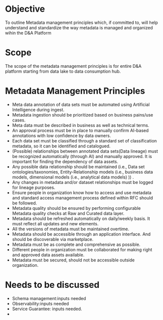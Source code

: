 # Objective 
To outline Metadata management principles which, if committed to, will help understand and standardize the way metadata is managed and organized wihin the D&A Platform​

# Scope 
The scope of the metadata management principles is for entire D&A platform starting from data lake to data consumption hub.


# Metadata Management Principles

- Meta data annotation of data sets must be automated using Artificial Intelligence during ingest.
- Metadata ingestion should be prioritized based on business pains/use cases.​
- Meta data must be described in business as well as technical terms.​
- An approval process must be in place to manually confirm AI-based annotations with low confidence by data owners.​
- Each data set must be classified through a standard set of classification metadata, so it can be identified and catalogued.​
- (Possible) relationships between annotated data sets(Data lineage) must be recognized automatically (through AI) and manually approved. It is important for finding the dependency of data assets.
- Any possible data relationship should be maintained (i.e., Data set ontologies/taxonomies, Entity-Relationship models (i.e., business data models, dimensional models (i.e., analytical data models) )) .
- Any changes in metadata and/or dataset relationships must be logged for lineage purposes.​
- Ensure people in organization know how to access and use metadata and standard access management process defined within RFC should be followed.​
- Metadata quality should be ensured by performing configurable Metadata quality checks at Raw and Curated data layer.
- Metadata should be refreshed automatically on daily/weekly basis. It must reflect all updates and new elements.
- All the versions of metadata must be maintained overtime.
- Metadata should be accessible through an application interface. And should be discoverable via marketplace.
- Metadata must be as complete and comprehensive as possible.
- Different people in organization must be collaborated for making right and approved data assets available.
- Metadata must be secured, should not be accessible outside organization.

# Needs to be discussed
- Schema management:inputs needed
- Observability:inputs needed
- Service Guarantee: inputs needed.
- 
